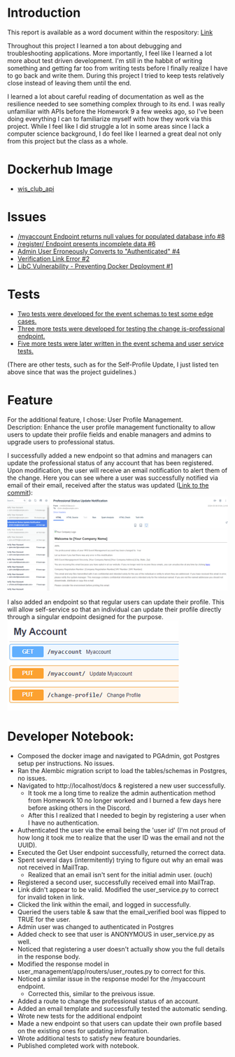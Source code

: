 # Introduction
This report is available as a word document within the respository: [Link](Final_Report.docx)

Throughout this project I learned a ton about debugging and troubleshooting applications. More importantly, I feel like I learned a lot more about test driven development. I'm still in the habbit of writing something and getting far too from writing tests before I finally realize I have to go back and write them. During this project I tried to keep tests relatively close instead of leaving them until the end.

I learned a lot about careful reading of documentation as well as the resilience needed to see something complex through to its end. I was really unfamiliar with APIs before the Homework 9 a few weeks ago, so I've been doing everything I can to familiarize myself with how they work via this project. While I feel like I did struggle a lot in some areas since I lack a computer science background, I do feel like I learned a great deal not only from this project but the class as a whole.

# Dockerhub Image
* [wis_club_api](https://hub.docker.com/repository/docker/tewq01/wis_club_api/general)

# Issues
* [/myaccount Endpoint returns null values for populated database info #8](https://github.com/TyHys/user_management/issues/8)
* [/register/ Endpoint presents incomplete data #6](https://github.com/TyHys/user_management/issues/6)
* [Admin User Erroneously Converts to "Authenticated" #4](https://github.com/TyHys/user_management/issues/4)
* [Verification Link Error #2](https://github.com/TyHys/user_management/issues/2)
* [LibC Vulnerability - Preventing Docker Deployment #1](https://github.com/TyHys/user_management/issues/1)

# Tests
* [Two tests were developed for the event schemas to test some edge cases.](https://github.com/TyHys/user_management/commit/a0142b00ea526b903b5040dd7526e634178b6397#diff-290282138412a840643c110987874d7b4c32259148ea54e8ca419ccacbcb6527)
* [Three more tests were developed for testing the change is-professional endpoint.](https://github.com/TyHys/user_management/commit/9111cc08c4f6f98a8a476016c59d39b9ffc245a6#diff-1d7b620623536f4fb4d120c0d59e8a3ad15f248d9f7af6aa9aa8965cfe923ef9)
* [Five more tests were later written in the event schema and user service tests.](https://github.com/TyHys/user_management/commit/98bf6e8d049ab4c09b2a2f5d21527a541ab6452b)

(There are other tests, such as for the Self-Profile Update, I just listed ten above since that was the project guidelines.)

# Feature
For the additional feature, I chose: User Profile Management.  
Description: Enhance the user profile management functionality to allow users to update their profile fields and enable managers and admins to upgrade users to professional status.

I successfully added a new endpoint so that admins and managers can update the professional status of any account that has been registered. Upon modification, the user will receive an email notification to alert them of the change. Here you can see where a user was successfully notified via email of their email, received after the status was updated ([Link to the commit](https://github.com/TyHys/user_management/commit/9111cc08c4f6f98a8a476016c59d39b9ffc245a6#diff-f2b3ba8fa16caedf3a421cca398204d903883799a3e986e4024356facad8aaab)):
 ![email](images/prof_email.png)
 
 I also added an endpoint so that regular users can update their profile. This will allow self-service so that an individual can update their profile directly through a singular endpoint designed for the purpose.
 ![endpoint](images/change-profile-endpoint.png)

# Developer Notebook:
* Composed the docker image and navigated to PGAdmin, got Postgres setup per instructions. No issues.
* Ran the Alembic migration script to load the tables/schemas in Postgres, no issues.
* Navigated to http://localhost/docs & registered a new user successfully.
    * It took me a long time to realize the admin authentication method from Homework 10 no longer worked and I burned a few days here before asking others in the Discord.
    * After this I realized that I needed to begin by registering a user when I have no authentication.
* Authenticated the user via the email being the 'user id' (I'm not proud of how long it took me to realize that the user ID was the email and not the UUID).
* Executed the Get User endpoint successfully, returned the correct data.
* Spent several days (intermitently) trying to figure out why an email was not received in MailTrap.
    * Realized that an email isn't sent for the initial admin user. (ouch)
* Registered a second user, successfully received email into MailTrap.
* Link didn't appear to be valid. Modified the user_service.py to correct for invalid token in link.
* Clicked the link within the email, and logged in successfully.
* Queried the users table & saw that the email_verified bool was flipped to TRUE for the user.
* Admin user was changed to authenticated in Postgres
* Added check to see that user is ANONYMOUS in user_service.py as well.
* Noticed that registering a user doesn't actually show you the full details in the response body.
* Modified the response model in user_management/app/routers/user_routes.py to correct for this.
* Noticed a similar issue in the response model for the /myaccount endpoint.
    * Corrected this, similar to the preivous issue.
* Added a route to change the professional status of an account.
* Added an email template and successfully tested the automatic sending.
* Wrote new tests for the additional endpoint
* Made a new endpoint so that users can update their own profile based on the existing ones for updating information.
* Wrote additional tests to satisfy new feature boundaries.
* Published completed work with notebook.